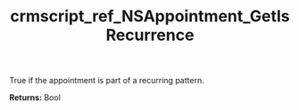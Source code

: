 ﻿---
title: crmscript_ref_NSAppointment_GetIsRecurrence
description: Bool NSAppointment.GetIsRecurrence()
intellisense: NSAppointment.GetIsRecurrence
keywords: NSAppointment, GetIsRecurrence
so.topic: reference
---

True if the appointment is part of a recurring pattern.

**Returns:** Bool


